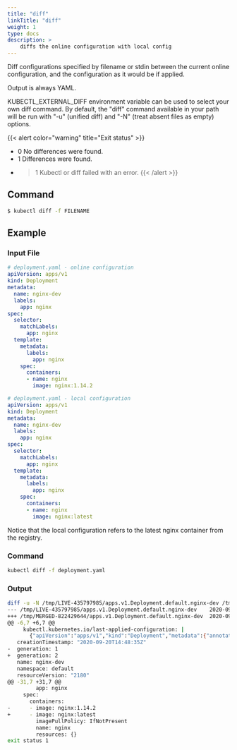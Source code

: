 ```yaml
---
title: "diff"
linkTitle: "diff"
weight: 1
type: docs
description: >
    diffs the online configuration with local config
---
```


Diff configurations specified by filename or stdin between the current online configuration, and the configuration as it would be if applied.

Output is always YAML.

KUBECTL_EXTERNAL_DIFF environment variable can be used to select your own diff command. By default, the "diff" command available in your path will be run with "-u" (unified diff) and "-N" (treat absent files as empty) options.

{{< alert color="warning" title="Exit status" >}}
- 0 No differences were found. 
- 1 Differences were found. 
- >1 Kubectl or diff failed with an error.
{{< /alert >}}

## Command
```bash
$ kubectl diff -f FILENAME
```

## Example

### Input File
```yaml
# deployment.yaml - online configuration
apiVersion: apps/v1
kind: Deployment
metadata:
  name: nginx-dev
  labels:
    app: nginx
spec:
  selector:
    matchLabels:
      app: nginx
  template:
    metadata:
      labels:
        app: nginx
    spec:
      containers:
      - name: nginx
        image: nginx:1.14.2
```

```yaml
# deployment.yaml - local configuration
apiVersion: apps/v1
kind: Deployment
metadata:
  name: nginx-dev
  labels:
    app: nginx
spec:
  selector:
    matchLabels:
      app: nginx
  template:
    metadata:
      labels:
        app: nginx
    spec:
      containers:
      - name: nginx
        image: nginx:latest
```

Notice that the local configuration refers to the latest nginx container from the registry.

### Command
```bash
kubectl diff -f deployment.yaml
```

### Output

```bash
diff -u -N /tmp/LIVE-435797985/apps.v1.Deployment.default.nginx-dev /tmp/MERGED-822429644/apps.v1.Deployment.default.nginx-dev
--- /tmp/LIVE-435797985/apps.v1.Deployment.default.nginx-dev    2020-09-20 14:50:30.160820677 +0000
+++ /tmp/MERGED-822429644/apps.v1.Deployment.default.nginx-dev  2020-09-20 14:50:30.172820784 +0000
@@ -6,7 +6,7 @@
     kubectl.kubernetes.io/last-applied-configuration: |
       {"apiVersion":"apps/v1","kind":"Deployment","metadata":{"annotations":{},"name":"nginx-dev","namespace":"default"},"spec":{"selector":{"matchLabels":{"app":"nginx"}},"template":{"metadata":{"labels":{"app":"nginx"}},"spec":{"containers":[{"image":"nginx:1.14.2","name":"nginx"}]}}}}
   creationTimestamp: "2020-09-20T14:48:35Z"
-  generation: 1
+  generation: 2
   name: nginx-dev
   namespace: default
   resourceVersion: "2180"
@@ -31,7 +31,7 @@
         app: nginx
     spec:
       containers:
-      - image: nginx:1.14.2
+      - image: nginx:latest
         imagePullPolicy: IfNotPresent
         name: nginx
         resources: {}
exit status 1
```

